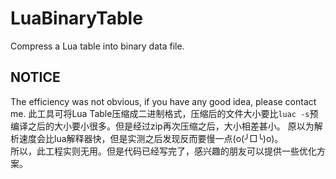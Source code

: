 # LuaBinaryTable
Compress a Lua table into binary data file.

## NOTICE
The efficiency was not obvious, if you have any good idea, please contact me. 
此工具可将Lua Table压缩成二进制格式，压缩后的文件大小要比`luac -s`预编译之后的大小要小很多。但是经过zip再次压缩之后，大小相差甚小。
原以为解析速度会比lua解释器快，但是实测之后发现反而要慢一点(o(╯□╰)o)。  
所以，此工程实则无用。但是代码已经写完了，感兴趣的朋友可以提供一些优化方案。
